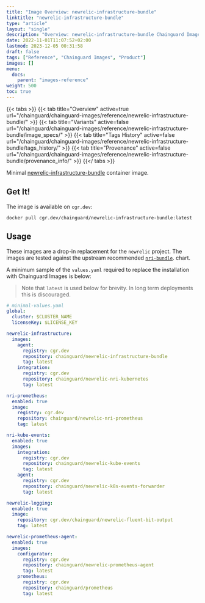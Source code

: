 ```yaml
---
title: "Image Overview: newrelic-infrastructure-bundle"
linktitle: "newrelic-infrastructure-bundle"
type: "article"
layout: "single"
description: "Overview: newrelic-infrastructure-bundle Chainguard Image"
date: 2022-11-01T11:07:52+02:00
lastmod: 2023-12-05 00:31:58
draft: false
tags: ["Reference", "Chainguard Images", "Product"]
images: []
menu: 
  docs: 
    parent: "images-reference"
weight: 500
toc: true
---
```


{{< tabs >}}
{{< tab title="Overview" active=true url="/chainguard/chainguard-images/reference/newrelic-infrastructure-bundle/" >}}
{{< tab title="Variants" active=false url="/chainguard/chainguard-images/reference/newrelic-infrastructure-bundle/image_specs/" >}}
{{< tab title="Tags History" active=false url="/chainguard/chainguard-images/reference/newrelic-infrastructure-bundle/tags_history/" >}}
{{< tab title="Provenance" active=false url="/chainguard/chainguard-images/reference/newrelic-infrastructure-bundle/provenance_info/" >}}
{{</ tabs >}}



<!--overview:start-->
Minimal [newrelic-infrastructure-bundle](https://github.com/newrelic/infrastructure-bundle) container image.
<!--overview:end-->

<!--getting:start-->
## Get It!
The image is available on `cgr.dev`:

```
docker pull cgr.dev/chainguard/newrelic-infrastructure-bundle:latest
```
<!--getting:end-->

<!--body:start-->
## Usage

These images are a drop-in replacement for the `newrelic` project. The images are tested against the upstream recommended [`nri-bundle`](https://github.com/newrelic/helm-charts/tree/master/charts/nri-bundle). chart.

A minimum sample of the `values.yaml` required to replace the installation with Chainguard Images is below:

> Note that `latest` is used below for brevity. In long term deployments this is discouraged.

```yaml
# minimal-values.yaml
global:
  cluster: $CLUSTER_NAME
  licenseKey: $LICENSE_KEY

newrelic-infrastructure:
  images:
    agent:
      registry: cgr.dev
      repository: chainguard/newrelic-infrastructure-bundle
      tag: latest
    integration:
      registry: cgr.dev
      repository: chainguard/newrelic-nri-kubernetes
      tag: latest

nri-prometheus:
  enabled: true
  image:
    registry: cgr.dev
    repository: chainguard/newrelic-nri-prometheus
    tag: latest

nri-kube-events:
  enabled: true
  images:
    integration:
      registry: cgr.dev
      repository: chainguard/newrelic-kube-events
      tag: latest
    agent:
      registry: cgr.dev
      repository: chainguard/newrelic-k8s-events-forwarder
      tag: latest

newrelic-logging:
  enabled: true
  image:
    repository: cgr.dev/chainguard/newrelic-fluent-bit-output
    tag: latest

newrelic-prometheus-agent:
  enabled: true
  images:
    configurator:
      registry: cgr.dev
      repository: chainguard/newrelic-prometheus-agent
      tag: latest
    prometheus:
      registry: cgr.dev
      repository: chainguard/prometheus
      tag: latest
```
<!--body:end-->

